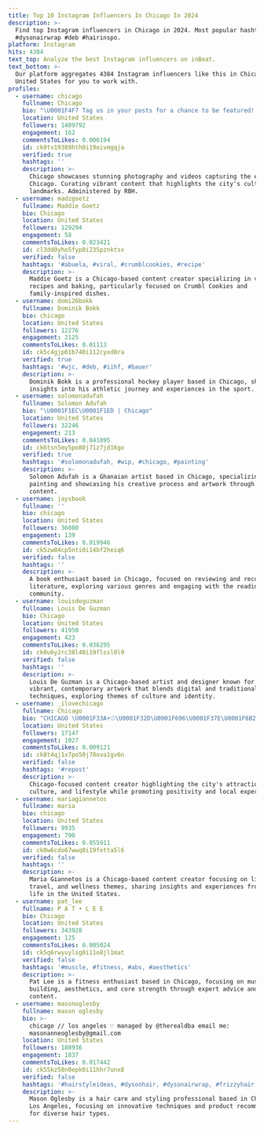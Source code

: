```yaml
---
title: Top 10 Instagram Influencers In Chicago In 2024
description: >-
  Find top Instagram influencers in Chicago in 2024. Most popular hashtags:
  #dysonairwrap #deb #hairinspo.
platform: Instagram
hits: 4384
text_top: Analyze the best Instagram influencers on inBeat.
text_bottom: >-
  Our platform aggregates 4384 Instagram influencers like this in Chicago,
  United States for you to work with.
profiles:
  - username: chicago
    fullname: Chicago
    bio: "\U0001F4F7 Tag us in your posts for a chance to be featured! \U0001F306 Pictures and videos of Chicago \U0001F464 Admin @RBH"
    location: United States
    followers: 1409792
    engagement: 162
    commentsToLikes: 0.006194
    id: ck0tv19389hth0i19oivmgqja
    verified: true
    hashtags: ''
    description: >-
      Chicago showcases stunning photography and videos capturing the essence of
      Chicago. Curating vibrant content that highlights the city's culture and
      landmarks. Administered by RBH.
  - username: madzgoetz
    fullname: Maddie Goetz
    bio: Chicago
    location: United States
    followers: 129294
    engagement: 58
    commentsToLikes: 0.023421
    id: cl3dd0yho5fyp0i235pznktsx
    verified: false
    hashtags: '#abuela, #viral, #crumblcookies, #recipe'
    description: >-
      Maddie Goetz is a Chicago-based content creator specializing in viral
      recipes and baking, particularly focused on Crumbl Cookies and
      family-inspired dishes.
  - username: domi26bokk
    fullname: Dominik Bokk
    bio: chicago
    location: United States
    followers: 12276
    engagement: 2125
    commentsToLikes: 0.01113
    id: ck5c4gjp61b740i112cyxd8ra
    verified: true
    hashtags: '#wjc, #deb, #iihf, #bauer'
    description: >-
      Dominik Bokk is a professional hockey player based in Chicago, sharing
      insights into his athletic journey and experiences in the sport.
  - username: solomonadufah
    fullname: Solomon Adufah
    bio: "\U0001F1EC\U0001F1ED | Chicago"
    location: United States
    followers: 32246
    engagement: 213
    commentsToLikes: 0.041895
    id: ck6tsn5my5po80j71z7jd16go
    verified: true
    hashtags: '#solomonadufah, #wip, #chicago, #painting'
    description: >-
      Solomon Adufah is a Ghanaian artist based in Chicago, specializing in
      painting and showcasing his creative process and artwork through engaging
      content.
  - username: jaysbook
    fullname: ''
    bio: chicago
    location: United States
    followers: 36080
    engagement: 139
    commentsToLikes: 0.019946
    id: ck5zw84cp5nti0i14bf2heiq6
    verified: false
    hashtags: ''
    description: >-
      A book enthusiast based in Chicago, focused on reviewing and recommending
      literature, exploring various genres and engaging with the reading
      community.
  - username: louisdeguzman
    fullname: Louis De Guzman
    bio: Chicago
    location: United States
    followers: 41950
    engagement: 423
    commentsToLikes: 0.036295
    id: ck0u6y2rc38l40i19flssl0l9
    verified: false
    hashtags: ''
    description: >-
      Louis De Guzman is a Chicago-based artist and designer known for his
      vibrant, contemporary artwork that blends digital and traditional
      techniques, exploring themes of culture and identity.
  - username: _ilovechicago
    fullname: Chicago
    bio: "CHICAGO \U0001F33A☀️⚾️\U0001F32D\U0001F696\U0001F37E\U0001F6B2\U0001F3A1\U0001F355☔️❄️ No negativity ❌ Helping to share the beautiful windy city"
    location: United States
    followers: 17147
    engagement: 1027
    commentsToLikes: 0.009121
    id: ck8t4qj1x7po50j78ova1gv6n
    verified: false
    hashtags: '#repost'
    description: >-
      Chicago-focused content creator highlighting the city's attractions,
      culture, and lifestyle while promoting positivity and local experiences.
  - username: mariagiannetos
    fullname: maria
    bio: chicago
    location: United States
    followers: 9935
    engagement: 790
    commentsToLikes: 0.055911
    id: ck0w6cdo67wwq0i19fetta5l6
    verified: false
    hashtags: ''
    description: >-
      Maria Giannetos is a Chicago-based content creator focusing on lifestyle,
      travel, and wellness themes, sharing insights and experiences from her
      life in the United States.
  - username: pat_lee
    fullname: P A T • L E E
    bio: Chicago
    location: United States
    followers: 343928
    engagement: 125
    commentsToLikes: 0.005024
    id: ck5q6rwyuylsg0i11o8jl1mat
    verified: false
    hashtags: '#muscle, #fitness, #abs, #aesthetics'
    description: >-
      Pat Lee is a fitness enthusiast based in Chicago, focusing on muscle
      building, aesthetics, and core strength through expert advice and engaging
      content.
  - username: masonoglesby
    fullname: mason oglesby
    bio: >-
      chicago // los angeles ♡ managed by @therealdba email me:
      masonanneoglesby@gmail.com
    location: United States
    followers: 188936
    engagement: 1837
    commentsToLikes: 0.017442
    id: ck55kz58n0epk0i11hhr7unx8
    verified: false
    hashtags: '#hairstyleideas, #dysonhair, #dysonairwrap, #frizzyhair'
    description: >-
      Mason Oglesby is a hair care and styling professional based in Chicago and
      Los Angeles, focusing on innovative techniques and product recommendations
      for diverse hair types.
---
```


